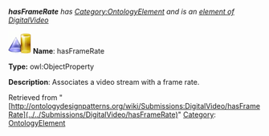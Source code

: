 ___hasFrameRate__ has [Category:OntologyElement](../../Category/OntologyElement "Category:OntologyElement") and is an [element of](../../Property/ElementOf "Property:ElementOf") [DigitalVideo](../../Submissions/DigitalVideo "Submissions:DigitalVideo")_


  




[![ObjectProperty](../../images/thumb/c/c3/ObjectProperty.gif/45px-ObjectProperty.gif)](../../Image/ObjectProperty.gif "ObjectProperty")
__Name__: hasFrameRate 


__Type:__ owl:ObjectProperty 


__Description__: Associates a video stream with a frame rate. 





Retrieved from "[http://ontologydesignpatterns.org/wiki/Submissions:DigitalVideo/hasFrameRate](../../Submissions/DigitalVideo/hasFrameRate)"
 [Category](http://ontologydesignpatterns.org/wiki/Special:Categories "Special:Categories"): [OntologyElement](../../Category/OntologyElement "Category:OntologyElement")